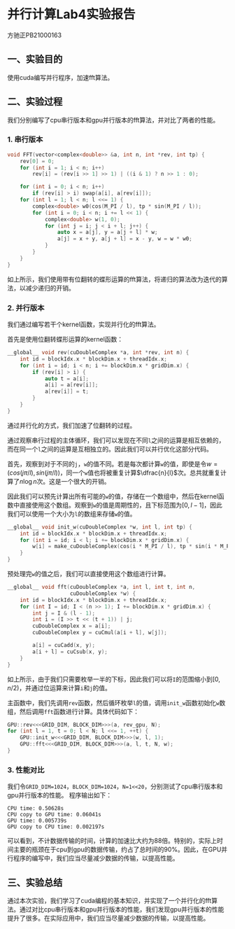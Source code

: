 # 并行计算Lab4实验报告
方驰正PB21000163
## 一、实验目的
使用cuda编写并行程序，加速fft算法。
## 二、实验过程
我们分别编写了cpu串行版本和gpu并行版本的fft算法，并对比了两者的性能。
### 1. 串行版本
```c++
void FFT(vector<complex<double>> &a, int n, int *rev, int tp) {
    rev[0] = 0;
    for (int i = 1; i < n; i++)
        rev[i] = (rev[i >> 1] >> 1) | ((i & 1) ? n >> 1 : 0);

    for (int i = 0; i < n; i++)
        if (rev[i] > i) swap(a[i], a[rev[i]]);
    for (int l = 1; l < n; l <<= 1) {
        complex<double> w0(cos(M_PI / l), tp * sin(M_PI / l));
        for (int i = 0; i < n; i += l << 1) {
            complex<double> w(1, 0);
            for (int j = i; j < i + l; j++) {
                auto x = a[j], y = a[j + l] * w;
                a[j] = x + y, a[j + l] = x - y, w = w * w0;
            }
        }
    }
}
```
如上所示，我们使用带有位翻转的蝶形运算的fft算法，将递归的算法改为迭代的算法，以减少递归的开销。

### 2. 并行版本

我们通过编写若干个kernel函数，实现并行化的fft算法。

首先是使用位翻转蝶形运算的kernel函数：
```c++
__global__ void rev(cuDoubleComplex *a, int *rev, int n) {
    int id = blockIdx.x * blockDim.x + threadIdx.x;
    for (int i = id; i < n; i += blockDim.x * gridDim.x) {
        if (rev[i] > i) {
            auto t = a[i];
            a[i] = a[rev[i]];
            a[rev[i]] = t;
        }
    }
}
```
通过并行化的方式，我们加速了位翻转的过程。

通过观察串行过程的主体循环，我们可以发现在不同`l`之间的运算是相互依赖的，而在同一个`l`之间的运算是互相独立的。因此我们可以并行优化这部分代码。

首先，观察到对于不同的`j`，`w`的值不同。若是每次都计算`w`的值，即使是令$w=(cos(j\pi/l),sin(j\pi/l))$，同一个`w`值也将被重复计算$\dfrac{n}{l}$次。总共就重复计算了$n\log n$次。这是一个很大的开销。

因此我们可以预先计算出所有可能的`w`的值，存储在一个数组中，然后在kernel函数中直接使用这个数组。观察到`w`的值是周期性的，且下标范围为$[0,l-1]$，因此我们可以使用一个大小为`l`的数组来存储`w`的值。

```c++
__global__ void init_w(cuDoubleComplex *w, int l, int tp) {
    int id = blockIdx.x * blockDim.x + threadIdx.x;
    for (int i = id; i < l; i += blockDim.x * gridDim.x) {
        w[i] = make_cuDoubleComplex(cos(i * M_PI / l), tp * sin(i * M_PI / l));
    }
}
```

预处理完`w`的值之后，我们可以直接使用这个数组进行计算。

```c++
__global__ void fft(cuDoubleComplex *a, int l, int t, int n,
                    cuDoubleComplex *w) {
    int id = blockIdx.x * blockDim.x + threadIdx.x;
    for (int I = id; I < (n >> 1); I += blockDim.x * gridDim.x) {
        int j = I & (l - 1);
        int i = (I >> t << (t + 1)) | j;
        cuDoubleComplex x = a[i];
        cuDoubleComplex y = cuCmul(a[i + l], w[j]);

        a[i] = cuCadd(x, y);
        a[i + l] = cuCsub(x, y);
    }
}
```
如上所示，由于我们只需要枚举一半的下标，因此我们可以将`I`的范围缩小到$[0,n/2)$，并通过位运算来计算`i`和`j`的值。

主函数中，我们先调用`rev`函数，然后循环枚举`l`的值，调用`init_w`函数初始化`w`数组，然后调用`fft`函数进行计算。具体代码如下：
```c++
GPU::rev<<<GRID_DIM, BLOCK_DIM>>>(a, rev_gpu, N);
for (int l = 1, t = 0; l < N; l <<= 1, ++t) {
    GPU::init_w<<<GRID_DIM, BLOCK_DIM>>>(w, l, 1);
    GPU::fft<<<GRID_DIM, BLOCK_DIM>>>(a, l, t, N, w);
}
```
### 3. 性能对比
我们令`GRID_DIM=1024`，`BLOCK_DIM=1024`，`N=1<<20`，分别测试了cpu串行版本和gpu并行版本的性能。
程序输出如下：
```
CPU time: 0.50628s
CPU copy to GPU time: 0.06041s
GPU time: 0.005739s
GPU copy to CPU time: 0.002197s
```
可以看到，不计数据传输的时间，计算的加速比大约为88倍。特别的，实际上时间主要的瓶颈在于cpu到gpu的数据传输，约占了总时间的90%。因此，在GPU并行程序的编写中，我们应当尽量减少数据的传输，以提高性能。
## 三、实验总结
通过本次实验，我们学习了cuda编程的基本知识，并实现了一个并行化的fft算法。通过对比cpu串行版本和gpu并行版本的性能，我们发现gpu并行版本的性能提升了很多。在实际应用中，我们应当尽量减少数据的传输，以提高性能。